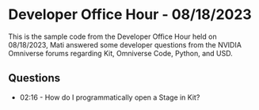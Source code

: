 # Developer Office Hour - 08/18/2023
This is the sample code from the Developer Office Hour held on 08/18/2023, Mati answered some developer questions 
from the NVIDIA Omniverse forums regarding Kit, Omniverse Code, Python, and USD.

## Questions
- 02:16 - How do I programmatically open a Stage in Kit?
